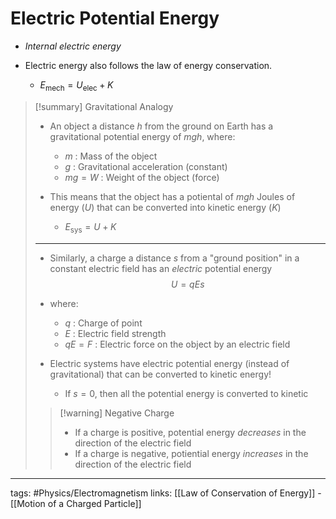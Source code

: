 # Electric Potential Energy
- *Internal electric energy*

- Electric energy also follows the law of energy conservation.
	- $E_\text{mech} = U_\text{elec} + K$

> [!summary] Gravitational Analogy
> - An object a distance $h$ from the ground on Earth has a gravitational potential energy of $mgh$, where:
>
> 	- $m$ : Mass of the object
> 	- $g$ : Gravitational acceleration (constant)
> 	- $mg = W$ : Weight of the object (force)
>
> - This means that the object has a potiental of $mgh$ Joules of energy ($U$) that can be converted into kinetic energy ($K$)
> 	- $E_\text{sys} = U + K$
> 	  
> ---
> 
> - Similarly, a charge a distance $s$ from a "ground position" in a constant electric field has an *electric* potential energy
> $$U = qEs$$
> - where:
> 	- $q$ : Charge of point
> 	- $E$ : Electric field strength
> 	- $qE = F$ : Electric force on the object by an electric field
> 
> - Electric systems have electric potential energy (instead of gravitational) that can be converted to kinetic energy!
> 	- If $s = 0$, then all the potential energy is converted to kinetic
> 
> > [!warning] Negative Charge
> > - If a charge is positive, potential energy *decreases* in the direction of the electric field
> > - If a charge is negative, potiential energy *increases* in the direction of the electric field


---
tags: #Physics/Electromagnetism 
links: [[Law of Conservation of Energy]] - [[Motion of a Charged Particle]]